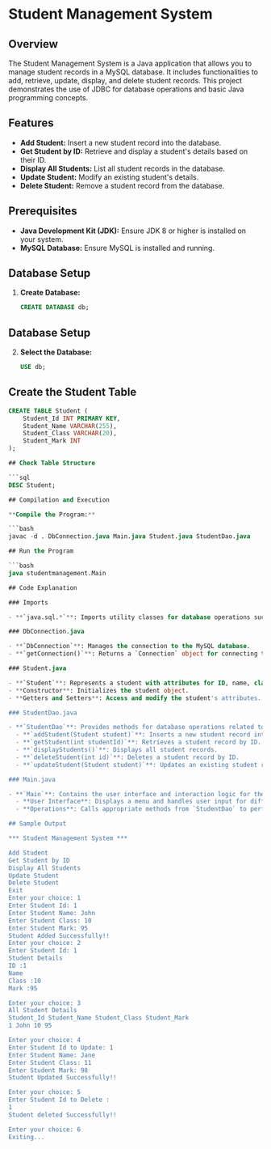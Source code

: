 # Student Management System

## Overview

The Student Management System is a Java application that allows you to manage student records in a MySQL database. It includes functionalities to add, retrieve, update, display, and delete student records. This project demonstrates the use of JDBC for database operations and basic Java programming concepts.

## Features

- **Add Student:** Insert a new student record into the database.
- **Get Student by ID:** Retrieve and display a student's details based on their ID.
- **Display All Students:** List all student records in the database.
- **Update Student:** Modify an existing student's details.
- **Delete Student:** Remove a student record from the database.

## Prerequisites

- **Java Development Kit (JDK):** Ensure JDK 8 or higher is installed on your system.
- **MySQL Database:** Ensure MySQL is installed and running.

## Database Setup

1. **Create Database:**

   ```sql
   CREATE DATABASE db;

## Database Setup

2. **Select the Database:**

   ```sql
   USE db;

## Create the Student Table

```sql
CREATE TABLE Student (
    Student_Id INT PRIMARY KEY,
    Student_Name VARCHAR(255),
    Student_Class VARCHAR(20),
    Student_Mark INT
);

## Check Table Structure

```sql
DESC Student;

## Compilation and Execution

**Compile the Program:**

```bash
javac -d . DbConnection.java Main.java Student.java StudentDao.java

## Run the Program

```bash
java studentmanagement.Main

## Code Explanation

### Imports

- **`java.sql.*`**: Imports utility classes for database operations such as `Connection`, `DriverManager`, `PreparedStatement`, `ResultSet`, and `SQLException`.

### DbConnection.java

- **`DbConnection`**: Manages the connection to the MySQL database.
- **`getConnection()`**: Returns a `Connection` object for connecting to the database using JDBC.

### Student.java

- **`Student`**: Represents a student with attributes for ID, name, class, and mark.
- **Constructor**: Initializes the student object.
- **Getters and Setters**: Access and modify the student's attributes.

### StudentDao.java

- **`StudentDao`**: Provides methods for database operations related to students.
  - **`addStudent(Student student)`**: Inserts a new student record into the database.
  - **`getStudent(int studentId)`**: Retrieves a student record by ID.
  - **`displayStudents()`**: Displays all student records.
  - **`deleteStudent(int id)`**: Deletes a student record by ID.
  - **`updateStudent(Student student)`**: Updates an existing student record.

### Main.java

- **`Main`**: Contains the user interface and interaction logic for the student management system.
  - **User Interface**: Displays a menu and handles user input for different operations.
  - **Operations**: Calls appropriate methods from `StudentDao` to perform CRUD (Create, Read, Update, Delete) operations.

## Sample Output

*** Student Management System ***

Add Student
Get Student by ID
Display All Students
Update Student
Delete Student
Exit
Enter your choice: 1
Enter Student Id: 1
Enter Student Name: John
Enter Student Class: 10
Enter Student Mark: 95
Student Added Successfully!!
Enter your choice: 2
Enter Student Id: 1
Student Details
ID :1
Name
Class :10
Mark :95

Enter your choice: 3
All Student Details
Student_Id Student_Name Student_Class Student_Mark
1 John 10 95

Enter your choice: 4
Enter Student Id to Update: 1
Enter Student Name: Jane
Enter Student Class: 11
Enter Student Mark: 98
Student Updated Successfully!!

Enter your choice: 5
Enter Student Id to Delete :
1
Student deleted Successfully!!

Enter your choice: 6
Exiting...

